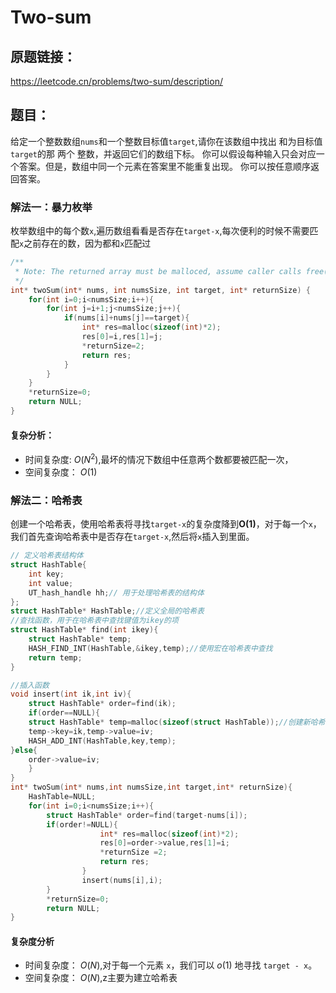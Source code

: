 # Two-sum
## 原题链接：
https://leetcode.cn/problems/two-sum/description/
## 题目：
给定一个整数数组`nums`和一个整数目标值`target`,请你在该数组中找出 和为目标值`target`的那 两个 整数，并返回它们的数组下标。
你可以假设每种输入只会对应一个答案。但是，数组中同一个元素在答案里不能重复出现。
你可以按任意顺序返回答案。
### 解法一：暴力枚举
枚举数组中的每个数`x`,遍历数组看看是否存在`target-x`,每次便利的时候不需要匹配`x`之前存在的数，因为都和`x`匹配过
```C
/**
 * Note: The returned array must be malloced, assume caller calls free().
 */
int* twoSum(int* nums, int numsSize, int target, int* returnSize) {
    for(int i=0;i<numsSize;i++){
        for(int j=i+1;j<numsSize;j++){
            if(nums[i]+nums[j]==target){
                int* res=malloc(sizeof(int)*2);
                res[0]=i,res[1]=j;
                *returnSize=2;
                return res;
            }
        }
    }
    *returnSize=0;
    return NULL;
}
```
#### 复杂分析：
- 时间复杂度: $O(N^2)$,最坏的情况下数组中任意两个数都要被匹配一次，
- 空间复杂度： $O(1)$
### 解法二：哈希表
创建一个哈希表，使用哈希表将寻找`target-x`的复杂度降到**O(1)**，对于每一个`x`，我们首先查询哈希表中是否存在`target-x`,然后将`x`插入到里面。
```C
// 定义哈希表结构体
struct HashTable{
    int key;
    int value;
    UT_hash_handle hh;// 用于处理哈希表的结构体
};
struct HashTable* HashTable;//定义全局的哈希表
//查找函数，用于在哈希表中查找键值为ikey的项
struct HashTable* find(int ikey){
    struct HashTable* temp;
    HASH_FIND_INT(HashTable,&ikey,temp);//使用宏在哈希表中查找
    return temp;
}

//插入函数
void insert(int ik,int iv){
    struct HashTable* order=find(ik);
    if(order==NULL){
    struct HashTable* temp=malloc(sizeof(struct HashTable));//创建新哈希表项
    temp->key=ik,temp->value=iv;
    HASH_ADD_INT(HashTable,key,temp);
}else{
    order->value=iv;
    }
}
int* twoSum(int* nums,int numsSize,int target,int* returnSize){
    HashTable=NULL;
    for(int i=0;i<numsSize;i++){
        struct HashTable* order=find(target-nums[i]);
        if(order!=NULL){
                    int* res=malloc(sizeof(int)*2);
                    res[0]=order->value,res[1]=i;
                    *returnSize =2;
                    return res;
                }
                insert(nums[i],i);
        }
        *returnSize=0;
        return NULL;
}
````
#### 复杂度分析
- 时间复杂度： $O(N)$,对于每一个元素 `x`，我们可以 $o(1)$ 地寻找 `target - x`。
- 空间复杂度： $O(N)$,z主要为建立哈希表

 
